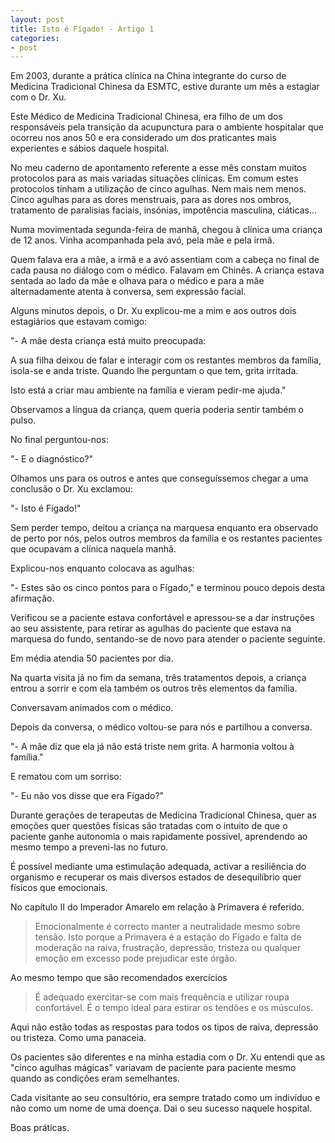 ```yaml
---
layout: post
title: Isto é Fígado! - Artigo 1
categories:
- post
---
```

Em 2003, durante a prática clínica na China integrante do curso de Medicina Tradicional Chinesa da ESMTC, estive durante um mês a estagiar com o Dr. Xu.

Este Médico de Medicina Tradicional Chinesa, era filho de um dos responsáveis pela transição da acupunctura para o ambiente hospitalar que ocorreu nos anos 50 e era considerado um dos praticantes mais experientes e sábios daquele hospital.

No meu caderno de apontamento referente a esse mês constam muitos protocolos para as mais variadas situações clínicas. Em comum estes protocolos tinham a utilização de cinco agulhas. Nem mais nem menos. Cinco agulhas para as dores menstruais, para as dores nos ombros, tratamento de paralisias faciais, insónias, impotência masculina, ciáticas...

Numa movimentada segunda-feira de manhã, chegou à clínica uma criança de 12 anos. Vinha acompanhada pela avó, pela mãe e pela irmã.

Quem falava era a mãe, a irmã e a avó assentiam com a cabeça no final de cada pausa no diálogo com o médico. Falavam em Chinês. A criança estava sentada ao lado da mãe e olhava para o médico e para a mãe alternadamente atenta à conversa, sem expressão facial. 

Alguns minutos depois, o Dr. Xu explicou-me a mim e aos outros dois estagiários que estavam comigo: 

"- A mãe desta criança está muito preocupada: 

A sua filha deixou de falar e interagir com os restantes membros da família, isola-se e anda triste. Quando lhe perguntam o que tem, grita irritada.

Isto está a criar mau ambiente na família e vieram pedir-me ajuda."

Observamos a língua da criança, quem queria poderia sentir também o pulso. 

No final perguntou-nos: 

"- E o diagnóstico?"

Olhamos uns para os outros e antes que conseguíssemos chegar a uma conclusão o Dr. Xu exclamou:

"- Isto é Fígado!"

Sem perder tempo, deitou a criança na marquesa enquanto era observado de perto por nós, pelos outros membros da família e os restantes pacientes que ocupavam a clínica naquela manhã.   

Explicou-nos enquanto colocava as agulhas:

"- Estes são os cinco pontos para o Fígado," e terminou pouco depois desta afirmação. 

Verificou se a paciente estava confortável e apressou-se a dar instruções ao seu assistente, para retirar as agulhas do paciente que estava na marquesa do fundo, sentando-se de novo para atender o paciente seguinte.

Em média atendia 50 pacientes por dia. 

Na quarta visita já no fim da semana, três tratamentos depois, a criança entrou a sorrir e com ela também os outros três elementos da família. 

Conversavam animados com o médico.

Depois da conversa, o médico voltou-se para nós e partilhou a conversa.

"- A mãe diz que ela já não está triste nem grita. A harmonia voltou à família."

E rematou com um sorriso:

"- Eu não vos disse que era Fígado?" 

Durante gerações de terapeutas de Medicina Tradicional Chinesa, quer as emoções quer questões físicas são tratadas com o intuito de que o paciente ganhe autonomia o mais rapidamente possível, aprendendo ao mesmo tempo a preveni-las no futuro.  

É possível mediante uma estimulação adequada, activar a resiliência do organismo e recuperar os mais diversos estados de desequilíbrio quer físicos que emocionais.  

No capítulo II do Imperador Amarelo em relação à Primavera é referido.  

>Emocionalmente é correcto manter a neutralidade mesmo sobre tensão. Isto porque a Primavera é a estação do Fígado e falta de moderação na raiva, frustração, depressão, tristeza ou qualquer emoção em excesso pode prejudicar este órgão.

Ao mesmo tempo que são recomendados exercícios 

>É adequado exercitar-se com mais frequência e utilizar roupa confortável. É o tempo ideal para estirar os tendões e os músculos.

Aqui não estão todas as respostas para todos os tipos de raiva, depressão ou tristeza. Como uma panaceia.

Os pacientes são diferentes e na minha estadia com o Dr. Xu entendi que as "cinco agulhas mágicas" variavam de paciente para paciente mesmo quando as condições eram semelhantes. 

Cada visitante ao seu consultório, era sempre tratado como um indivíduo e não como um nome de uma doença. Dai o seu sucesso naquele hospital. 

Boas práticas. 
